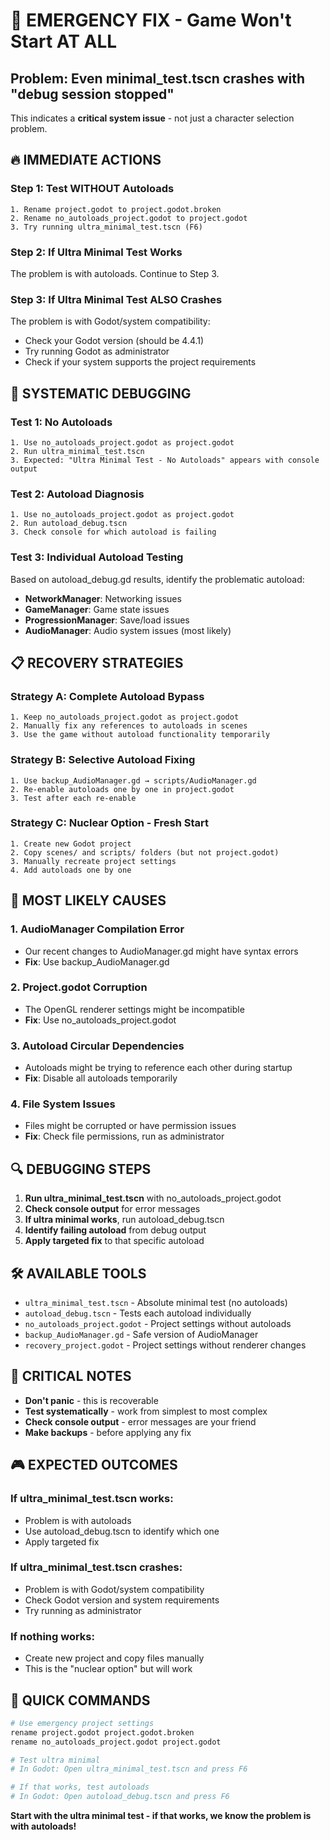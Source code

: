 # 🚨 EMERGENCY FIX - Game Won't Start AT ALL

## Problem: Even minimal_test.tscn crashes with "debug session stopped"

This indicates a **critical system issue** - not just a character selection problem.

## 🔥 **IMMEDIATE ACTIONS**

### **Step 1: Test WITHOUT Autoloads**
```
1. Rename project.godot to project.godot.broken
2. Rename no_autoloads_project.godot to project.godot
3. Try running ultra_minimal_test.tscn (F6)
```

### **Step 2: If Ultra Minimal Test Works**
The problem is with autoloads. Continue to Step 3.

### **Step 3: If Ultra Minimal Test ALSO Crashes**
The problem is with Godot/system compatibility:
- Check your Godot version (should be 4.4.1)
- Try running Godot as administrator
- Check if your system supports the project requirements

## 🔧 **SYSTEMATIC DEBUGGING**

### **Test 1: No Autoloads**
```
1. Use no_autoloads_project.godot as project.godot
2. Run ultra_minimal_test.tscn
3. Expected: "Ultra Minimal Test - No Autoloads" appears with console output
```

### **Test 2: Autoload Diagnosis**
```
1. Use no_autoloads_project.godot as project.godot
2. Run autoload_debug.tscn
3. Check console for which autoload is failing
```

### **Test 3: Individual Autoload Testing**
Based on autoload_debug.gd results, identify the problematic autoload:
- **NetworkManager**: Networking issues
- **GameManager**: Game state issues  
- **ProgressionManager**: Save/load issues
- **AudioManager**: Audio system issues (most likely)

## 📋 **RECOVERY STRATEGIES**

### **Strategy A: Complete Autoload Bypass**
```
1. Keep no_autoloads_project.godot as project.godot
2. Manually fix any references to autoloads in scenes
3. Use the game without autoload functionality temporarily
```

### **Strategy B: Selective Autoload Fixing**
```
1. Use backup_AudioManager.gd → scripts/AudioManager.gd
2. Re-enable autoloads one by one in project.godot
3. Test after each re-enable
```

### **Strategy C: Nuclear Option - Fresh Start**
```
1. Create new Godot project
2. Copy scenes/ and scripts/ folders (but not project.godot)
3. Manually recreate project settings
4. Add autoloads one by one
```

## 🎯 **MOST LIKELY CAUSES**

### **1. AudioManager Compilation Error**
- Our recent changes to AudioManager.gd might have syntax errors
- **Fix**: Use backup_AudioManager.gd

### **2. Project.godot Corruption**
- The OpenGL renderer settings might be incompatible
- **Fix**: Use no_autoloads_project.godot

### **3. Autoload Circular Dependencies**
- Autoloads might be trying to reference each other during startup
- **Fix**: Disable all autoloads temporarily

### **4. File System Issues**
- Files might be corrupted or have permission issues
- **Fix**: Check file permissions, run as administrator

## 🔍 **DEBUGGING STEPS**

1. **Run ultra_minimal_test.tscn** with no_autoloads_project.godot
2. **Check console output** for error messages
3. **If ultra minimal works**, run autoload_debug.tscn
4. **Identify failing autoload** from debug output
5. **Apply targeted fix** to that specific autoload

## 🛠️ **AVAILABLE TOOLS**

- `ultra_minimal_test.tscn` - Absolute minimal test (no autoloads)
- `autoload_debug.tscn` - Tests each autoload individually
- `no_autoloads_project.godot` - Project settings without autoloads
- `backup_AudioManager.gd` - Safe version of AudioManager
- `recovery_project.godot` - Project settings without renderer changes

## 🚨 **CRITICAL NOTES**

- **Don't panic** - this is recoverable
- **Test systematically** - work from simplest to most complex
- **Check console output** - error messages are your friend
- **Make backups** - before applying any fix

## 🎮 **EXPECTED OUTCOMES**

### **If ultra_minimal_test.tscn works:**
- Problem is with autoloads
- Use autoload_debug.tscn to identify which one
- Apply targeted fix

### **If ultra_minimal_test.tscn crashes:**
- Problem is with Godot/system compatibility
- Check Godot version and system requirements
- Try running as administrator

### **If nothing works:**
- Create new project and copy files manually
- This is the "nuclear option" but will work

## 🔧 **QUICK COMMANDS**

```bash
# Use emergency project settings
rename project.godot project.godot.broken
rename no_autoloads_project.godot project.godot

# Test ultra minimal
# In Godot: Open ultra_minimal_test.tscn and press F6

# If that works, test autoloads
# In Godot: Open autoload_debug.tscn and press F6
```

**Start with the ultra minimal test - if that works, we know the problem is with autoloads!** 